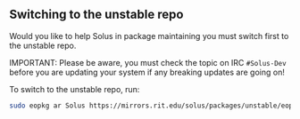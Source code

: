 ## Switching to the unstable repo

Would you like to help Solus in package maintaining you must switch first to the unstable repo. 

IMPORTANT:
Please be aware, you must check the topic on IRC `#Solus-Dev` before you are updating your system if any breaking updates are going on! 

To switch to the unstable repo, run:

```bash
sudo eopkg ar Solus https://mirrors.rit.edu/solus/packages/unstable/eopkg-index.xml.xz
```